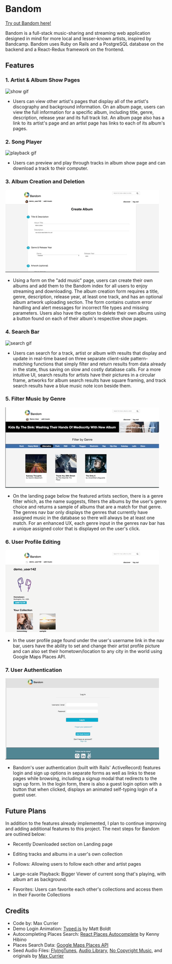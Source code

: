 # Bandom

[Try out Bandom here!](https://bandom.herokuapp.com/#/login)

Bandom is a full-stack music-sharing and streaming web application designed in mind for more local and lesser-known artists, inspired by Bandcamp. Bandom uses Ruby on Rails and a PostgreSQL database on the backend and a React-Redux framework on the frontend.

## Features

### 1. Artist & Album Show Pages

![show gif](app/assets/images/album-artist2.gif)

- Users can view other artist's pages that display all of the artist's discography and background information. On an album page, users can view the full information for a specific album, including title, genre, description, release year and its full track list. An album page also has a link to its artist's page and an artist page has links to each of its album's pages.

### 2. Song Player

![playback gif](app/assets/images/bandom-playback.gif)

- Users can preview and play through tracks in album show page and can download a track to their computer.

### 3. Album Creation and Deletion

![create gif](app/assets/images/create-album2.gif)

- Using a form on the "add music" page, users can create their own albums and add them to the Bandom index for all users to enjoy streaming and downloading. The album creation form requires a title, genre, description, release year, at least one track, and has an optional album artwork uploading section. The form contains custom error handling and alert messages for incorrect file types and missing parameters. Users also have the option to delete their own albums using a button found on each of their album's respective show pages.

### 4. Search Bar

![search gif](app/assets/images/updated-search.gif)

- Users can search for a track, artist or album with results that display and update in real-time based on three separate client-side pattern-matching functions that simply filter and return results from data already in the state, thus saving on slow and costly database calls. For a more intuitive UI, search results for artists have their pictures in a circular frame, artworks for album search results have square framing, and track search results have a blue music note icon beside them.

### 5. Filter Music by Genre

![genre-filter gif](app/assets/images/genre-filter.gif)

- On the landing page below the featured artists section, there is a genre filter which, as the name suggests, filters the albums by the user's genre choice and returns a sample of albums that are a match for that genre. The genres nav bar only displays the genres that currently have assigned music in the database so there will always be at least one match. For an enhanced UX, each genre input in the genres nav bar has a unique assigned color that is displayed on the user's click.

### 6. User Profile Editing

![edit gif](app/assets/images/edit-info2.gif)

- In the user profile page found under the user's username link in the nav bar, users have the ability to set and change their artist profile picture and can also set their hometown/location to any city in the world using Google Maps Places API.

### 7. User Authentication

![login gif](app/assets/images/bandom-login.gif)

- Bandom's user authentication (built with Rails' ActiveRecord) features login and sign up options in separate forms as well as links to these pages while browsing, including a signup modal that redirects to the sign up form. In the login form, there is also a guest login option with a button that when clicked, displays an animated self-typing login of a guest user.

## Future Plans

In addition to the features already implemented, I plan to continue improving and adding additional features to this project. The next steps for Bandom are outlined below:

- Recently Downloaded section on Landing page

- Editing tracks and albums in a user's own collection

- Follows: Allowing users to follow each other and artist pages

- Large-scale Playback: Bigger Viewer of current song that's playing, with album art as background.

- Favorites: Users can favorite each other's collections and access them in their Favorite Collections

## Credits

* Code by: Max Currier
* Demo Login Animation: [Typed.js](https://github.com/mattboldt/typed.js/) by Matt Boldt
* Autocompleting Places Search: [React Places Autocomplete](https://github.com/kenny-hibino/react-places-autocomplete) by Kenny Hibino
* Places Search Data: [Google Maps Places API](https://developers.google.com/places/web-service/autocomplete)
* Seed Audio Files: [FlyingTunes](https://www.youtube.com/channel/UCdnkfU-V49Xpj_vNyP2BYlg), [Audio Library](https://www.youtube.com/channel/UCht8qITGkBvXKsR1Byln-wA), [No Copyright Music](https://www.youtube.com/channel/UC2iczXFcRRg5nN_IVQOXIaA), and originals by [Max Currier](https://www.noteflight.com/profile/5135f668da06031e18b290482b5d4ce0867642a7)
